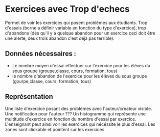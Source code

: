 # Exercices avec Trop d'echecs 

Permet de voir les exercices qui posent problèmes aux étudiants.
Trop d'essais (borne a définir variable en fonction du type d'exercice), trop d'abandons (dés qu'il y a quelque abandon pour un exercice ceci doit être une alerte, deux trois abandon c'est déjà pas terrible).


## Données nécessaires :

* Le nombre moyen d'essai effectuer sur l'exercice pour les élèves du sous groupe (groupe,classe, cours, formation, tous)
* le nombre d'abandon de l'exercice pour les élèves du sous groupe (gourpe,classe, cours, formation, tous)

## Représentation

Une liste d'exercice posant des problèmes avec l'auteur/createur visible. Une notification pour l'auteur ???
Un histogramme qui représente une multitude d'exercice en fonction du nombre d'essai par exercice.
L'enseignant peut ainsi voir les exercices  qui nécéssite le plus d'essai.
Les zones sont clickable et pointent sur les exercices.




